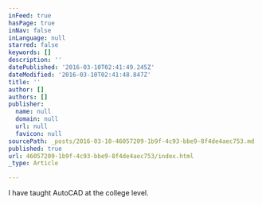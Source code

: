 ```yaml
---
inFeed: true
hasPage: true
inNav: false
inLanguage: null
starred: false
keywords: []
description: ''
datePublished: '2016-03-10T02:41:49.245Z'
dateModified: '2016-03-10T02:41:48.847Z'
title: ''
author: []
authors: []
publisher:
  name: null
  domain: null
  url: null
  favicon: null
sourcePath: _posts/2016-03-10-46057209-1b9f-4c93-bbe9-8f4de4aec753.md
published: true
url: 46057209-1b9f-4c93-bbe9-8f4de4aec753/index.html
_type: Article

---
```

I have taught AutoCAD at the college level.